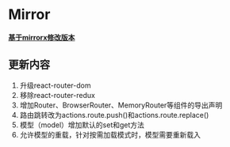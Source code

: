 # Mirror

**[基于mirrorx修改版本](https://github.com/mirrorjs/mirror)**

## 更新内容

1. 升级react-router-dom
2. 移除react-router-redux
3. 增加Router、BrowserRouter、MemoryRouter等组件的导出声明
4. 路由跳转改为actions.route.push()和actions.route.replace()
5. 模型（model）增加默认的set和get方法
6. 允许模型的重载，针对按需加载模式时，模型需要重新载入